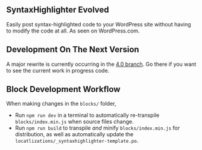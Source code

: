 ## SyntaxHighlighter Evolved

Easily post syntax-highlighted code to your WordPress site without having to modify the code at all. As seen on WordPress.com.

## Development On The Next Version

A major rewrite is currently occurring in the [4.0 branch](https://github.com/Viper007Bond/syntaxhighlighter/tree/4.0). Go there if you want to see the current work in progress code.

## Block Development Workflow

When making changes in the `blocks/` folder,

* Run `npm run dev` in a terminal to automatically re-transpile `blocks/index.min.js` when source files change.
* Run `npm run build` to transpile _and_ minify `blocks/index.min.js` for distribution, as well as automatically update the `locatlizations/_syntaxhighlighter-template.po`.
